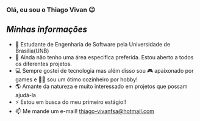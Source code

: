 ### Olá, eu sou o Thiago Vivan 😉

## ***Minhas informações***

- 📖 Estudante de Engenharia de Software pela Universidade de Brasilia(UNB)
- 🌱 Ainda não tenho uma área especifica preferida. Estou aberto a todos os diferentes projetos.
- 💻 Sempre gostei de tecnologia mas além disso sou 🎮 apaixonado por games e 👨‍🍳 sou um ótimo cozinheiro por hobby!
- 🌎 Amante da natureza e muito interessado em projetos que possam ajudá-la
- ⚡ Estou em busca do meu primeiro estágio!!
- 📫 Me mande um e-mail! thiago-vivanfsa@hotmail.com
